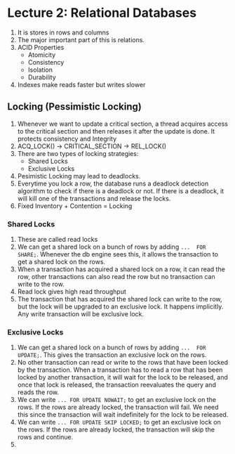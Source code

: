 # Lecture 2: Relational Databases

1. It is stores in rows and columns
2. The major important part of this is relations.
3. ACID Properties
    - Atomicity
    - Consistency
    - Isolation
    - Durability
4. Indexes make reads faster but writes slower

## Locking (Pessimistic Locking)
1. Whenever we want to update a critical section, a thread acquires access to the critical section and then releases it after the update is done. It protects consistency and Integrity
2. ACQ_LOCK() -> CRITICAL_SECTION -> REL_LOCK()
3. There are two types of locking strategies:
    - Shared Locks
    - Exclusive Locks
4. Pesimistic Locking may lead to deadlocks.
5. Everytime you lock a row, the database runs a deadlock detection algorithm to check if there is a deadlock or not. If there is a deadlock, it will kill one of the transactions and release the locks.
6. Fixed Inventory + Contention = Locking

### Shared Locks
1. These are called read locks
2. We can get a shared lock on a bunch of rows by adding `...  FOR SHARE;`. Whenever the db engine sees this, it allows the transaction to get a shared lock on the rows.
3. When a transaction has acquired a shared lock on a row, it can read the row, other transactions can also read the row but no transaction can write to the row.
4. Read lock gives high read throughput
5. The transaction that has acquired the shared lock can write to the row, but the lock will be upgraded to an exclusive lock. It happens implicitly. Any write transaction will be exclusive lock.

### Exclusive Locks
1. We can get a shared lock on a bunch of rows by adding `...  FOR UPDATE;`. This gives the transaction an exclusive lock on the rows.
2. No other transaction can read or write to the rows that have been locked by the transaction. When a transaction has to read a row that has been locked by another transaction, it will wait for the lock to be released, and once that lock is released, the transaction reevaluates the query and reads the row.
3. We can write `... FOR UPDATE NOWAIT;` to get an exclusive lock on the rows. If the rows are already locked, the transaction will fail. We need this since the transaction will wait indefinitely for the lock to be released.
4. We can write `... FOR UPDATE SKIP LOCKED;` to get an exclusive lock on the rows. If the rows are already locked, the transaction will skip the rows and continue.
5. 